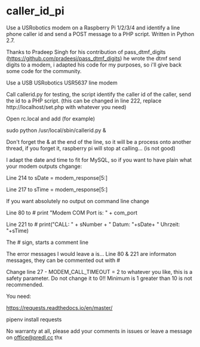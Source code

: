 # caller_id_pi
Use a USRobotics modem on a Raspberry Pi 1/2/3/4 and identify a line phone caller id and send a POST message to a PHP script. Written in Python 2.7.

Thanks to Pradeep Singh for his contribution of pass_dtmf_digits (https://github.com/pradeesi/pass_dtmf_digits) he wrote the dtmf send digits to a modem, i adapted his code for my purposes, so i'll give back some code for the community.

Use a USB USRobotics USR5637 line modem

Call callerid.py for testing, the script identify the caller id of the caller, send the id to a PHP script. (this can be changed in line 222, replace http://localhost/set.php with whatever you need)

Open rc.local and add (for example)

sudo python /usr/local/sbin/callerid.py &

Don't forget the & at the end of the line, so it will be a process onto another thread, if you forget it, raspberry pi will stop at calling... (is not good)

I adapt the date and time to fit for MySQL, so if you want to have plain what your modem outputs chgange:

Line 214 to sDate = modem_response[5:]

Line 217 to sTime = modem_response[5:]

If you want absolutely no output on command line change

Line 80 to # print "Modem COM Port is: " + com_port

Line 221 to # print("CALL: " + sNumber + " Datum: "+sDate+ " Uhrzeit: "+sTime)

The # sign, starts a comment line

The error messages I would leave a is... Line 80 & 221 are informaton messages, they can be commented out with #

Change line 27 - MODEM_CALL_TIMEOUT = 2 to whatever you like, this is a safety parameter. Do not change it to 0!! Minimum is 1 greater than 10 is not recommended.

You need:

https://requests.readthedocs.io/en/master/

pipenv install requests

No warranty at all, please add your comments in issues or leave a message on office@predl.cc thx
